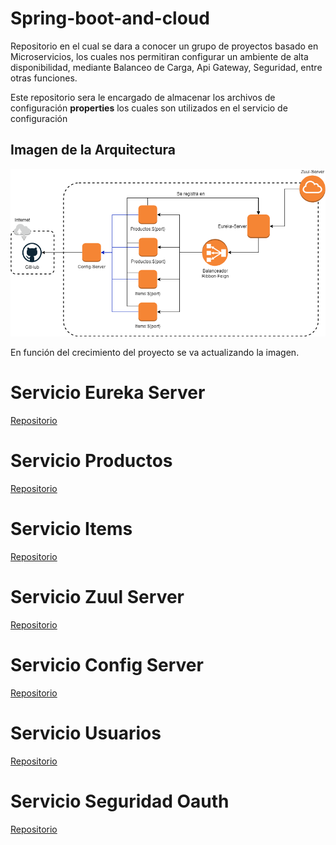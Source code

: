 # Spring-boot-and-cloud
Repositorio en el cual se dara a conocer un grupo de proyectos basado en Microservicios, los cuales nos permitiran configurar un ambiente de alta disponibilidad, mediante Balanceo de Carga, Api Gateway, Seguridad, entre otras funciones.

Este repositorio sera le encargado de almacenar los archivos de configuración **properties** los cuales son utilizados en el servicio de configuración

## Imagen de la Arquitectura

![Image](arquitectura-spring-boot-cloud.png) <br>

En función del crecimiento del proyecto se va actualizando la imagen.

# Servicio Eureka Server
[Repositorio](https://github.com/robinarehen/springboot-servicio-eureka-server)

# Servicio Productos
[Repositorio](https://github.com/robinarehen/springboot-servicio-productos)

# Servicio Items
[Repositorio](https://github.com/robinarehen/springboot-servicio-items)

# Servicio Zuul Server
[Repositorio](https://github.com/robinarehen/springboot-servicio-zuul-server)

# Servicio Config Server
[Repositorio](https://github.com/robinarehen/springboot-servicio-config-server)

# Servicio Usuarios
[Repositorio](https://github.com/robinarehen/springboot-servicio-usuarios)

# Servicio Seguridad Oauth
[Repositorio](https://github.com/robinarehen/springboot-servicio-oauth)
